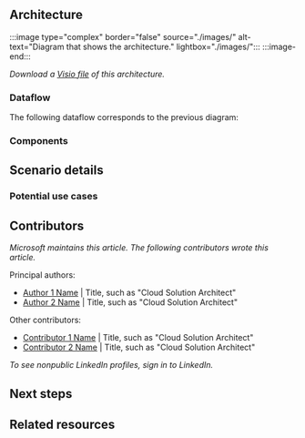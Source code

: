 <!--
Don't add metadata to this Markdown file.
Use the browser header template to create a YAML file that contains your metadata.
Add a brief introductory paragraph with no heading.
-->

## Architecture

<!-- Use the following format to link to your image file:-->

:::image type="complex" border="false" source="./images/<file-name-and-extension>" alt-text="Diagram that shows the <solution name> architecture." lightbox="./images/<file-name-and-extension>":::
   <Long description that ends with a period.>
:::image-end:::

<!--
Under the architecture diagram, link to the Visio or PowerPoint file.
The link will work after the AAC team uploads your Visio or PowerPoint file to the Microsoft Learn CDN.
-->

*Download a [Visio file](https://arch-center.azureedge.net/<file-name>.vsdx) of this architecture.*

### Dataflow

<!-- If your scenario doesn't include data, title this section "Workflow". -->

The following dataflow corresponds to the previous diagram:

<!-- Add a numbered list for the steps in your architecture diagram. -->

### Components

<!-- 
Add a bulleted list of all components in the architecture.
Where possible, link to the component's Well-Architected Framework service guide.
Alternatively, link to the product's overview page on learn.microsoft.com.
-->

## Scenario details

<!-- Explain the business problem and why this scenario was built to solve it. -->

### Potential use cases

<!-- List example use cases in a bulleted list.-->

## Contributors

<!-- This section is expected but optional if the contributors prefer to omit it. -->

*Microsoft maintains this article. The following contributors wrote this article.*

Principal authors:

<!-- List the primary authors alphabetically by last name. -->

- [Author 1 Name](https://www.linkedin.com/in/ProfileURL/) | Title, such as "Cloud Solution Architect"
- [Author 2 Name](https://www.linkedin.com/in/ProfileURL/) | Title, such as "Cloud Solution Architect"

Other contributors:

<!--
This section is optional.
List contributors and technical reviewers.
-->

- [Contributor 1 Name](https://www.linkedin.com/in/ProfileURL/) | Title, such as "Cloud Solution Architect"
- [Contributor 2 Name](https://www.linkedin.com/in/ProfileURL/) | Title, such as "Cloud Solution Architect"

*To see nonpublic LinkedIn profiles, sign in to LinkedIn.*

## Next steps

<!--
- Add a bulleted list of links to third-party or Microsoft topics that can help customers build the workload.
- Link formats: 
  - Make Learn links site relative (for example, /azure/<feature>/<article-name>).
  - Start third-party links with `https://` and omit `en-us` unless the links don't work without it.
  - Omit a trailing slash, unless that is how the final URL renders after redirects.
-->

## Related resources

<!-- Add a bulleted list of links to related architecture information in the AAC TOC. -->